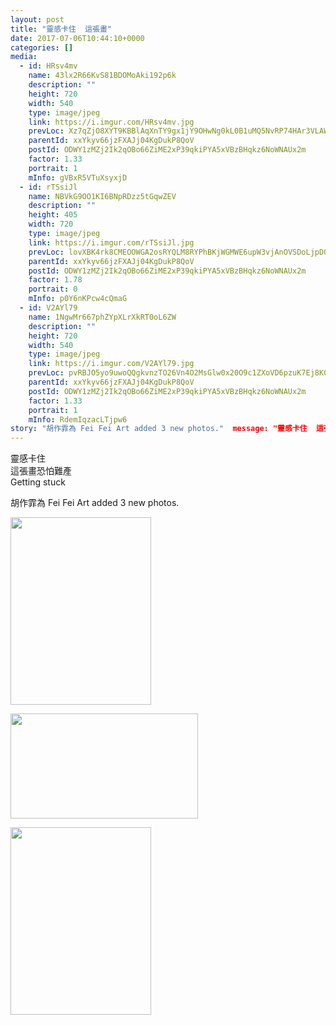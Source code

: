 ```yaml
---
layout: post
title: "靈感卡住  這張畫" 
date: 2017-07-06T10:44:10+0000 
categories: [] 
media:
  - id: HRsv4mv
    name: 43lx2R66KvS81BDOMoAki192p6k
    description: ""   
    height: 720
    width: 540
    type: image/jpeg
    link: https://i.imgur.com/HRsv4mv.jpg
    prevLoc: Xz7qZjO8XYT9KBBlAqXnTY9gx1jY9OHwNg0kL0B1uMQ5NvRP74HAr3VLAWAvILn2mlOQzyIRo7A4P193U3M7WG3DrAh8Ox3jm7XqcAQ8PJ7AWxcYl7r9o2qpTo510wzQpLCg3vxPlwyjTYOyWLJvD2f8ZOj0QPm0UYW2zYRqEmFNPPDJXlz2FgYMWzz3xRS1on36VJYBTwOMQ7KDK8HlPrXvNK51S507zkDL6KirO4Z7voR1Uj3zVZvGqRUzLKYL6xJNTo2
    parentId: xxYkyv66jzFXAJj04KgDukP8QoV
    postId: ODWY1zMZj2Ik2qOBo66ZiME2xP39qkiPYA5xVBzBHqkz6NoWNAUx2m
    factor: 1.33
    portrait: 1
    mInfo: gVBxR5VTuXsyxjD
  - id: rTSsiJl
    name: NBVkG9OO1KI6BNpRDzz5tGqwZEV
    description: ""   
    height: 405
    width: 720
    type: image/jpeg
    link: https://i.imgur.com/rTSsiJl.jpg
    prevLoc: lovXBK4rk8CMEOOWGA2osRYQLM8RYPhBKjWGMWE6upW3vjAnOVSDoLjpD0DvTLWO9q4RvZI7oxWXlGBMSY5rAzvYlofXQRz7rpQvhvARP13vomFog6RKEJ35i5N62GoN2wHADprKwg62um21njQWVVizDmQ3vxO6hOXPoOyzJ2IvBBwQA9jOi5xnz33X1ksXMJoR05zJHrvLVoVQNDiyJw35BzYnI0zzVmRJGqfz18zEOow7UV5Mg42xgpSgZY4pBmqOU6m
    parentId: xxYkyv66jzFXAJj04KgDukP8QoV
    postId: ODWY1zMZj2Ik2qOBo66ZiME2xP39qkiPYA5xVBzBHqkz6NoWNAUx2m
    factor: 1.78
    portrait: 0
    mInfo: p0Y6nKPcw4cQmaG
  - id: V2AYl79
    name: 1NgwMr667phZYpXLrXkRT0oL6ZW
    description: ""   
    height: 720
    width: 540
    type: image/jpeg
    link: https://i.imgur.com/V2AYl79.jpg
    prevLoc: pvRBJO5yo9uwoQQgkvnzTO26Vn4O2MsGlw0x20O9c1ZXoVD6pzuK7Ej8K0KDczko0NGwjBFKRy83MAlLSkwgm4kj9qumlKDOKxm8f4gmrAz41XFXkNpo6OYZiEXk3MDwj3sxKVPMzrX5fn86ZkPQg8frkmlMmn6MFmkrEmOp4zI7NNO50Q4BH9gEZllK0PFyLrO953lBCBwJE7kjJrtA8Bx1p7G4CNpW08PjBPTkRGRJ66PMhpo77pD1Lkt9BDz79p6DU9N
    parentId: xxYkyv66jzFXAJj04KgDukP8QoV
    postId: ODWY1zMZj2Ik2qOBo66ZiME2xP39qkiPYA5xVBzBHqkz6NoWNAUx2m
    factor: 1.33
    portrait: 1
    mInfo: RdemIqzacLTjpw6
story: "胡作霏為 Fei Fei Art added 3 new photos."  message: "靈感卡住  這張畫恐怕難產  Getting stuck"
---
```


靈感卡住  
這張畫恐怕難產  
Getting stuck
 
 
[//]: #story:
胡作霏為 Fei Fei Art added 3 new photos.


[//]: #media:  
<a href="https://i.imgur.com/HRsv4mv.jpg"><img src="https://i.imgur.com/HRsv4mv.jpg" height="300" width="225" /></a> 
  

<a href="https://i.imgur.com/rTSsiJl.jpg"><img src="https://i.imgur.com/rTSsiJl.jpg" height="168" width="300" /></a> 
  

<a href="https://i.imgur.com/V2AYl79.jpg"><img src="https://i.imgur.com/V2AYl79.jpg" height="300" width="225" /></a> 
 
